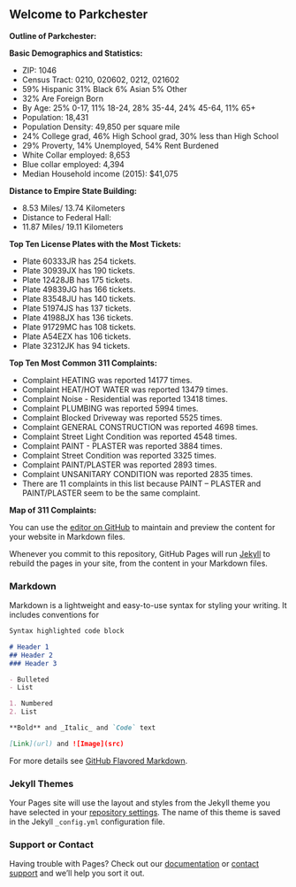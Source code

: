 ## Welcome to Parkchester

**Outline of Parkchester:**

**Basic Demographics and Statistics:**
- ZIP: 1046
- Census Tract: 0210, 020602, 0212, 021602
- 59% Hispanic 31% Black 6% Asian 5% Other 
- 32% Are Foreign Born
- By Age: 25% 0-17, 11% 18-24, 28% 35-44, 24% 45-64, 11% 65+
- Population: 18,431
- Population Density: 49,850 per square mile
- 24% College grad, 46% High School grad, 30% less than High School
- 29% Proverty, 14% Unemployed, 54% Rent Burdened 
- White Collar employed: 8,653
- Blue collar employed: 4,394
- Median Household income (2015): $41,075
  
**Distance to Empire State Building:** 
- 8.53 Miles/ 13.74 Kilometers
- Distance to Federal Hall:
- 11.87 Miles/ 19.11 Kilometers

**Top Ten License Plates with the Most Tickets:**
- Plate 60333JR has 254 tickets.
- Plate 30939JX has 190 tickets.
- Plate 12428JB has 175 tickets.
- Plate 49839JG has 166 tickets.
- Plate 83548JU has 140 tickets.
- Plate 51974JS has 137 tickets.
- Plate 41988JX has 136 tickets.
- Plate 91729MC has 108 tickets.
- Plate A54EZX has 106 tickets.
- Plate 32312JK has 94 tickets.

**Top Ten Most Common 311 Complaints:**
- Complaint	HEATING	was	reported	14177	times.
- Complaint	HEAT/HOT	WATER	was	reported	13479	times.
- Complaint	Noise	- Residential	was	reported	13418	times.
- Complaint	PLUMBING	was	reported	5994	times.
- Complaint	Blocked	Driveway	was	reported	5525	times.
- Complaint	GENERAL	CONSTRUCTION	was	reported	4698	times.
- Complaint	Street	Light	Condition	was	reported	4548	times.
- Complaint	PAINT	- PLASTER	was	reported	3884	times.
- Complaint	Street	Condition	was	reported	3325	times.
- Complaint	PAINT/PLASTER	was	reported	2893	times.
- Complaint	UNSANITARY	CONDITION	was	reported	2835	times.
- There	are	11	complaints	in	this	list	because	PAINT	– PLASTER	and	PAINT/PLASTER	seem	to	be the	same	complaint.
  
**Map of 311 Complaints:**

































You can use the [editor on GitHub](https://github.com/kendc913/Parkchester/edit/master/README.md) to maintain and preview the content for your website in Markdown files.

Whenever you commit to this repository, GitHub Pages will run [Jekyll](https://jekyllrb.com/) to rebuild the pages in your site, from the content in your Markdown files.

### Markdown

Markdown is a lightweight and easy-to-use syntax for styling your writing. It includes conventions for

```markdown
Syntax highlighted code block

# Header 1
## Header 2
### Header 3

- Bulleted
- List

1. Numbered
2. List

**Bold** and _Italic_ and `Code` text 

[Link](url) and ![Image](src)
```

For more details see [GitHub Flavored Markdown](https://guides.github.com/features/mastering-markdown/).

### Jekyll Themes

Your Pages site will use the layout and styles from the Jekyll theme you have selected in your [repository settings](https://github.com/kendc913/Parkchester/settings). The name of this theme is saved in the Jekyll `_config.yml` configuration file.

### Support or Contact

Having trouble with Pages? Check out our [documentation](https://help.github.com/categories/github-pages-basics/) or [contact support](https://github.com/contact) and we’ll help you sort it out.
